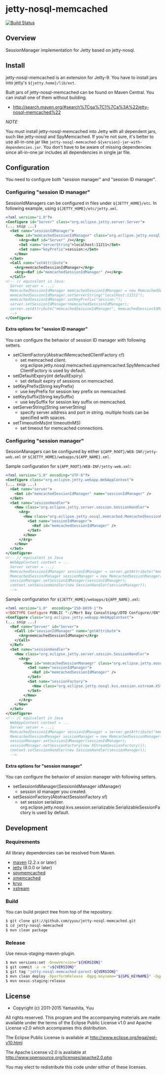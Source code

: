 # jetty-nosql-memcached

[![Build Status](https://secure.travis-ci.org/yyuu/jetty-nosql-memcached.png?branch=master)](http://travis-ci.org/yyuu/jetty-nosql-memcached)

## Overview

SessionManager implementation for Jetty based on jetty-nosql.

## Install

jetty-nosql-memcached is an extension for Jetty-9.
You have to install jars into jetty's `${jetty.home}/lib/ext`.

Built jars of jetty-nosql-memcached can be found on Maven Central.
You can install one of them without building.

- http://search.maven.org/#search%7Cga%7C1%7Ca%3A%22jetty-nosql-memcached%22

*NOTE*

You must install jetty-nosql-memcached into Jetty with all dependent jars, such like jetty-nosql and SpyMemcached.
If you're not sure, it's better to use all-in-one jar like `jetty-nosql-memcached-${version}-jar-with-dependencies.jar`.
You don't have to be aware of missing dependencies since all-in-one jar includes all dependencies in single jar file.


## Configuration

You need to configure both "session manager" and "session ID manager".


### Configuring "session ID manager"

SessionIdManagers can be configured in files under `${JETTY_HOME}/etc`.  In following example, using `${JETTY_HOME}/etc/jetty.xml`.

```xml
<?xml version="1.0"?>
<Configure id="Server" class="org.eclipse.jetty.server.Server">
(... snip ...)
  <Set name="sessionIdManager">
    <New id="memcachedSessionIdManager" class="org.eclipse.jetty.nosql.memcached.MemcachedSessionIdManager">
      <Arg><Ref id="Server" /></Arg>
      <Set name="serverString">localhost:11211</Set>
      <Set name="keyPrefix">session:</Set>
    </New>
  </Set>
  <Call name="setAttribute">
    <Arg>memcachedSessionIdManager</Arg>
    <Arg><Ref id="memcachedSessionIdManager" /></Arg>
  </Call>
<!-- // equivalent in Java:
  Server server = ...;
  MemcachedSessionIdManager memcachedSessionIdManager = new MemcachedSessionIdManager(server);
  memcachedSessionIdManager.setServerString("localhost:11211");
  memcachedSessionIdManager.setKeyPrefix("session:");
  server.setSessionIdManager(memcachedSessionIdManager);
  server.setAttribute("memcachedSessionIdManager", memcachedSessionIdManager);
  -->
</Configure>
```

#### Extra options for "session ID manager"

You can configure the behavior of session ID manager with following setters.

* setClientFactory(AbstractMemcachedClientFactory cf)
  * set memcached client. org.eclipse.jetty.nosql.memcached.spymemcached.SpyMemcachedClientFactory is used by default.
* setDefaultExpiry(int defaultExpiry)
  * set default expiry of sessions on memcached.
* setKeyPrefix(String keyPrefix)
  * use keyPrefix for session key prefix on memcached.
* setKeySuffix(String keySuffix)
  * use keySuffix for session key suffix on memcached.
* setServerString(String serverString)
  * specify server address and port in string. multiple hosts can be specified with spaces.
* setTimeoutInMs(int timeoutInMS)
  * set timeout for memcached connections.


### Configuring "session manager"

SessionManagers can be configured by either `${APP_ROOT}/WEB-INF/jetty-web.xml` or `${JETTY_HOME}/webapps/${APP_NAME}.xml`.

Sample configuration for `${APP_ROOT}/WEB-INF/jetty-web.xml`:

```xml
<?xml version="1.0" encoding="UTF-8"?>
<Configure class="org.eclipse.jetty.webapp.WebAppContext">
(... snip ...)
  <Get name="server">
    <Get id="memcachedSessionIdManager" name="sessionIdManager" />
  </Get>
  <Set name="sessionHandler">
    <New class="org.eclipse.jetty.server.session.SessionHandler">
      <Arg>
        <New class="org.eclipse.jetty.nosql.memcached.MemcachedSessionManager">
          <Set name="sessionIdManager">
            <Ref id="memcachedSessionIdManager" />
          </Set>
        </New>
      </Arg>
    </New>
  </Set>
</Configure>
<!-- // equivalent in Java
  WebAppContext context = ...
  Server server = ...;
  MemcachedSessionIdManager sessionIdManager = server.getAttribute("memcachedSessionIdManager");
  MemcachedSessionManager sessionManager = new MemcachedSessionManager();
  sessionManager.setSessionIdManager(sessionIdManager);
  context.setSessionHandler(new SessionHandler(sessionManager));
  -->
```

Sample configuration for `${JETTY_HOME}/webapps/${APP_NAME}.xml`:

```xml
<?xml version="1.0"  encoding="ISO-8859-1"?>
<!DOCTYPE Configure PUBLIC "-//Mort Bay Consulting//DTD Configure//EN" "http://jetty.eclipse.org/configure.dtd">
<Configure class="org.eclipse.jetty.webapp.WebAppContext">
(... snip ...)
  <Ref name="Server" id="Server">
    <Call id="sessionIdManager" name="getAttribute">
      <Arg>memcachedSessionIdManager</Arg>
    </Call>
  </Ref>
  <Set name="sessionHandler">
    <New class="org.eclipse.jetty.server.session.SessionHandler">
      <Arg>
        <New id="memcachedSessionManaegr" class="org.eclipse.jetty.nosql.memcached.MemcachedSessionManager">
          <Set name="sessionIdManager">
            <Ref id="memcachedSessionIdManager" />
          </Set>
          <Set name="sessionFactory">
            <New class="org.eclipse.jetty.nosql.kvs.session.xstream.XStreamSessionFactory" />
          </Set>
        </New>
      </Arg>
    </New>
  </Set>
</Configure>
<!-- // equivalent in Java
  WebAppContext context = ...
  Server server = ...;
  MemcachedSessionIdManager sessionIdManager = server.getAttribute("memcachedSessionIdManager");
  MemcachedSessionManager sessionManager = new MemcachedSessionManager();
  sessionManager.setSessionIdManager(sessionIdManager);
  sessionManager.setSessionFactory(new XStreamSessionFactory());
  context.setSessionHandler(new SessionHandler(sessionManager));
  -->
```


#### Extra options for "session manager"

You can configure the behavior of session manager with following setters.

* setSessionIdManager(SessionIdManager idManager)
  * session id manager you created.
* setSessionFactory(AbstractSessionFactory sf)
  * set session serializer. org.eclipse.jetty.nosql.kvs.session.serializable.SerializableSessionFactory is used by default.


## Development

### Requirements

All library dependencies can be resolved from Maven.

* [maven](http://maven.apache.org/) (2.2.x or later)
* [jetty](http://eclipse.org/jetty/) (8.0.0 or later)
* [spymemcached](http://code.google.com/p/spymemcached/)
* [xmemcached](http://code.google.com/p/xmemcached/)
* [kryo](http://code.google.com/p/kryo/)
* [xstream](http://xstream.codehaus.org/)

### Build

You can build project tree from top of the repository.

```sh
$ git clone git://github.com/yyuu/jetty-nosql-memcached.git
$ cd jetty-nosql-memcached
$ mvn clean package
```

### Release

Use nexus-staging-maven-plugin.

```sh
$ mvn versions:set -DnewVersion="${VERSION}"
$ git commit -a -m "v${VERSION}"
$ git tag "jetty-nosql-memcached-parent-${VERSION}"
$ mvn clean deploy -DperformRelease -Dgpg.keyname="${GPG_KEYNAME}" -Dgpg.passphrase="${GPG_PASSPHRASE}"
$ mvn nexus-staging:release
```


## License

* Copyright (c) 2011-2015 Yamashita, Yuu

All rights reserved. This program and the accompanying materials
are made available under the terms of the Eclipse Public License v1.0
and Apache License v2.0 which accompanies this distribution.

The Eclipse Public License is available at http://www.eclipse.org/legal/epl-v10.html

The Apache License v2.0 is available at http://www.opensource.org/licenses/apache2.0.php

You may elect to redistribute this code under either of these licenses.
